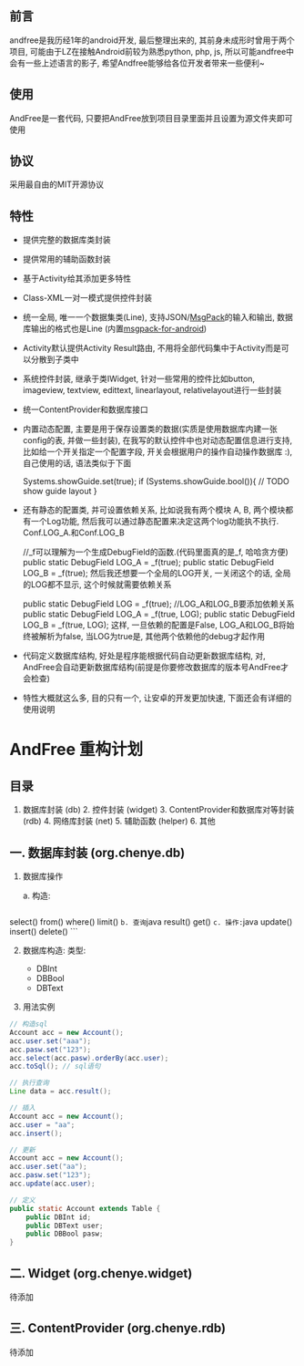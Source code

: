 前言
---
andfree是我历经1年的android开发, 最后整理出来的, 其前身未成形时曾用于两个项目, 可能由于LZ在接触Android前较为熟悉python, php, js, 所以可能andfree中会有一些上述语言的影子, 希望Andfree能够给各位开发者带来一些便利~

使用
---
AndFree是一套代码, 只要把AndFree放到项目目录里面并且设置为源文件夹即可使用

协议
---
采用最自由的MIT开源协议

特性
---
   - 提供完整的数据库类封装
   - 提供常用的辅助函数封装
   - 基于Activity给其添加更多特性
   - Class-XML一对一模式提供控件封装
   - 统一全局, 唯一一个数据集类(Line), 支持JSON/[MsgPack](http://msgpack.org)的输入和输出, 数据库输出的格式也是Line (内置[msgpack-for-android](https://github.com/chzyer/msgpack-for-android))
   - Activity默认提供Activity Result路由, 不用将全部代码集中于Activity而是可以分散到子类中
   - 系统控件封装, 继承于类IWidget, 针对一些常用的控件比如button, imageview, textview, edittext, linearlayout, relativelayout进行一些封装
   - 统一ContentProvider和数据库接口
   - 内置动态配置, 主要是用于保存设置类的数据(实质是使用数据库内建一张config的表, 并做一些封装), 在我写的默认控件中也对动态配置信息进行支持, 比如给一个开关指定一个配置字段, 开关会根据用户的操作自动操作数据库 :), 自己使用的话, 语法类似于下面
   
   		Systems.showGuide.set(true);
   		if (Systems.showGuide.bool()){
   			// TODO show guide layout
   		}
   - 还有静态的配置类, 并可设置依赖关系, 比如说我有两个模块 A, B, 两个模块都有一个Log功能, 然后我可以通过静态配置来决定这两个log功能执不执行. Conf.LOG_A.和Conf.LOG_B
   	
   		//_f可以理解为一个生成DebugField的函数.(代码里面真的是_f, 哈哈贪方便)
   		public static DebugField LOG_A = _f(true);
   		public static DebugField LOG_B = _f(true);
   	然后我还想要一个全局的LOG开关, 一关闭这个的话, 全局的LOG都不显示, 这个时候就需要依赖关系
   	
   		public static DebugField LOG = _f(true);
   		//LOG_A和LOG_B要添加依赖关系
   		public static DebugField LOG_A = _f(true, LOG);
   		public static DebugField LOG_B = _f(true, LOG);
   	这样, 一旦依赖的配置是False, LOG_A和LOG_B将始终被解析为false, 当LOG为true是, 其他两个依赖他的debug才起作用
   		
   - 代码定义数据库结构, 好处是程序能根据代码自动更新数据库结构, 对, AndFree会自动更新数据库结构(前提是你要修改数据库的版本号AndFree才会检查)
   - 特性大概就这么多, 目的只有一个, 让安卓的开发更加快速, 下面还会有详细的使用说明


# AndFree 重构计划

目录
----
   1. 数据库封装 (db)
	2. 控件封装 (widget)
	3. ContentProvider和数据库对等封装 (rdb)
	4. 网络库封装 (net)
	5. 辅助函数 (helper)
	6. 其他

一. 数据库封装 (org.chenye.db)
----
1. 数据库操作

	a. 构造:
	```java
select()
from()
where()
limit()
	```
	b. 查询
	```java
result()
get()
	```
	c. 操作:
	```java
update()
insert()
delete()
	```

2. 数据库构造:
	类型:
	- DBInt
	- DBBool
	- DBText

3. 用法实例

```java
// 构造sql
Account acc = new Account();
acc.user.set("aaa");
acc.pasw.set("123");
acc.select(acc.pasw).orderBy(acc.user);
acc.toSql(); // sql语句

// 执行查询
Line data = acc.result();

// 插入
Account acc = new Account();
acc.user = "aa";
acc.insert();

// 更新
Account acc = new Account();
acc.user.set("aa");
acc.pasw.set("123");
acc.update(acc.user);

// 定义
public static Account extends Table {
	public DBInt id;
	public DBText user;
	public DBBool pasw;
}

```


二. Widget (org.chenye.widget)
----
待添加


三. ContentProvider (org.chenye.rdb)
----
待添加
